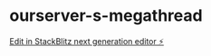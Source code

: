 # ourserver-s-megathread

[Edit in StackBlitz next generation editor ⚡️](https://stackblitz.com/~/github.com/YousefMohsen0/ourserver-s-megathread)